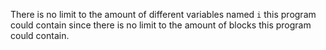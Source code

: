 There is no limit to the amount of different variables named `i` this program could contain since there is no limit to the amount of blocks this program could contain.
